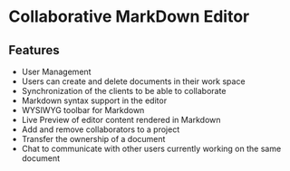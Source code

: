 # Collaborative MarkDown Editor

## Features

- User Management
- Users can create and delete documents in their work space
- Synchronization of the clients to be able to collaborate
- Markdown syntax support in the editor
- WYSIWYG toolbar for Markdown
- Live Preview of editor content rendered in Markdown
- Add and remove collaborators to a project
- Transfer the ownership of a document
- Chat to communicate with other users currently working on the same document 
